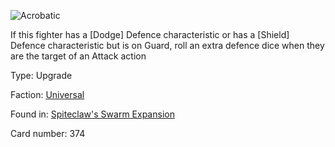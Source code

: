 
![Acrobatic](https://warhammerunderworlds.com/wp-content/uploads/sites/6/2018/02/374_ENG.png)

If this fighter has a [Dodge] Defence characteristic or has a [Shield] Defence characteristic but is on Guard, roll an extra defence dice when they are the target of an Attack action

Type: Upgrade

Faction: [Universal](/factions/universal.md)

Found in: [Spiteclaw's Swarm Expansion](/locations/spiteclaws-swarm-expansion.md)

Card number: 374
